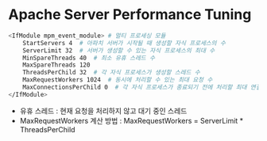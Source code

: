 # Apache Server Performance Tuning

```bash
<IfModule mpm_event_module> # 멀티 프로세싱 모듈
    StartServers 4  # 아파치 서버가 시작될 때 생성할 자식 프로세스의 수
    ServerLimit 32  # 서버가 생성할 수 있는 자식 프로세스의 최대 수 
    MinSpareThreads 40  # 최소 유휴 스레드 수
    MaxSpareThreads 120 
    ThreadsPerChild 32  # 각 자식 프로세스가 생성할 스레드 수
    MaxRequestWorkers 1024  # 동시에 처리할 수 있는 최대 요청 수
    MaxConnectionsPerChild 0  # 각 자식 프로세스가 종료되기 전에 처리할 최대 연결 수, 0으로 설정하면 자식 프로세스가 무한히 연결을 처리함
</IfModule>
```

- 유휴 스레드 : 현재 요청을 처리하지 않고 대기 중인 스레드
- MaxRequestWorkers 계산 방법 : MaxRequestWorkers = ServerLimit * ThreadsPerChild
  
